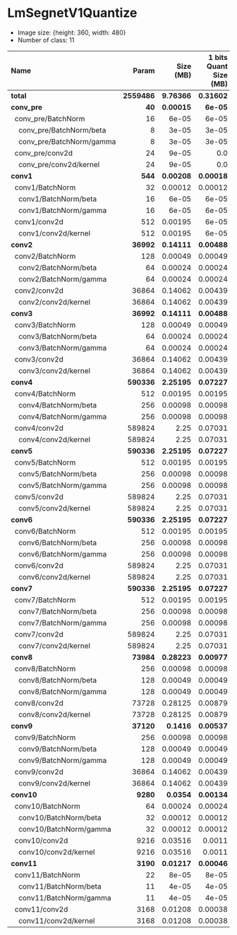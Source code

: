# LmSegnetV1Quantize

* Image size: {height: 360, width: 480}
* Number of class: 11

| Name | Param | Size (MB) | 1 bits Quant Size (MB) | FLOPs (m) |
| :-- | --: | --: | --: | --: |
| **total** | **2559486** | **9.76366** | **0.31602** | **23442.7392** |
| **conv_pre** | **40** | **0.00015** | **6e-05** | **8.2944** |
| &nbsp;&nbsp;conv_pre/BatchNorm | 16 | 6e-05 | 6e-05 | - |
| &nbsp;&nbsp;&nbsp;&nbsp;conv_pre/BatchNorm/beta | 8 | 3e-05 | 3e-05 | - |
| &nbsp;&nbsp;&nbsp;&nbsp;conv_pre/BatchNorm/gamma | 8 | 3e-05 | 3e-05 | - |
| &nbsp;&nbsp;conv_pre/conv2d | 24 | 9e-05 | 0.0 | - |
| &nbsp;&nbsp;&nbsp;&nbsp;conv_pre/conv2d/kernel | 24 | 9e-05 | 0.0 | - |
| **conv1** | **544** | **0.00208** | **0.00018** | **44.2368** |
| &nbsp;&nbsp;conv1/BatchNorm | 32 | 0.00012 | 0.00012 | - |
| &nbsp;&nbsp;&nbsp;&nbsp;conv1/BatchNorm/beta | 16 | 6e-05 | 6e-05 | - |
| &nbsp;&nbsp;&nbsp;&nbsp;conv1/BatchNorm/gamma | 16 | 6e-05 | 6e-05 | - |
| &nbsp;&nbsp;conv1/conv2d | 512 | 0.00195 | 6e-05 | - |
| &nbsp;&nbsp;&nbsp;&nbsp;conv1/conv2d/kernel | 512 | 0.00195 | 6e-05 | - |
| **conv2** | **36992** | **0.14111** | **0.00488** | **796.2624** |
| &nbsp;&nbsp;conv2/BatchNorm | 128 | 0.00049 | 0.00049 | - |
| &nbsp;&nbsp;&nbsp;&nbsp;conv2/BatchNorm/beta | 64 | 0.00024 | 0.00024 | - |
| &nbsp;&nbsp;&nbsp;&nbsp;conv2/BatchNorm/gamma | 64 | 0.00024 | 0.00024 | - |
| &nbsp;&nbsp;conv2/conv2d | 36864 | 0.14062 | 0.00439 | - |
| &nbsp;&nbsp;&nbsp;&nbsp;conv2/conv2d/kernel | 36864 | 0.14062 | 0.00439 | - |
| **conv3** | **36992** | **0.14111** | **0.00488** | **796.2624** |
| &nbsp;&nbsp;conv3/BatchNorm | 128 | 0.00049 | 0.00049 | - |
| &nbsp;&nbsp;&nbsp;&nbsp;conv3/BatchNorm/beta | 64 | 0.00024 | 0.00024 | - |
| &nbsp;&nbsp;&nbsp;&nbsp;conv3/BatchNorm/gamma | 64 | 0.00024 | 0.00024 | - |
| &nbsp;&nbsp;conv3/conv2d | 36864 | 0.14062 | 0.00439 | - |
| &nbsp;&nbsp;&nbsp;&nbsp;conv3/conv2d/kernel | 36864 | 0.14062 | 0.00439 | - |
| **conv4** | **590336** | **2.25195** | **0.07227** | **3185.0496** |
| &nbsp;&nbsp;conv4/BatchNorm | 512 | 0.00195 | 0.00195 | - |
| &nbsp;&nbsp;&nbsp;&nbsp;conv4/BatchNorm/beta | 256 | 0.00098 | 0.00098 | - |
| &nbsp;&nbsp;&nbsp;&nbsp;conv4/BatchNorm/gamma | 256 | 0.00098 | 0.00098 | - |
| &nbsp;&nbsp;conv4/conv2d | 589824 | 2.25 | 0.07031 | - |
| &nbsp;&nbsp;&nbsp;&nbsp;conv4/conv2d/kernel | 589824 | 2.25 | 0.07031 | - |
| **conv5** | **590336** | **2.25195** | **0.07227** | **3185.0496** |
| &nbsp;&nbsp;conv5/BatchNorm | 512 | 0.00195 | 0.00195 | - |
| &nbsp;&nbsp;&nbsp;&nbsp;conv5/BatchNorm/beta | 256 | 0.00098 | 0.00098 | - |
| &nbsp;&nbsp;&nbsp;&nbsp;conv5/BatchNorm/gamma | 256 | 0.00098 | 0.00098 | - |
| &nbsp;&nbsp;conv5/conv2d | 589824 | 2.25 | 0.07031 | - |
| &nbsp;&nbsp;&nbsp;&nbsp;conv5/conv2d/kernel | 589824 | 2.25 | 0.07031 | - |
| **conv6** | **590336** | **2.25195** | **0.07227** | **3185.0496** |
| &nbsp;&nbsp;conv6/BatchNorm | 512 | 0.00195 | 0.00195 | - |
| &nbsp;&nbsp;&nbsp;&nbsp;conv6/BatchNorm/beta | 256 | 0.00098 | 0.00098 | - |
| &nbsp;&nbsp;&nbsp;&nbsp;conv6/BatchNorm/gamma | 256 | 0.00098 | 0.00098 | - |
| &nbsp;&nbsp;conv6/conv2d | 589824 | 2.25 | 0.07031 | - |
| &nbsp;&nbsp;&nbsp;&nbsp;conv6/conv2d/kernel | 589824 | 2.25 | 0.07031 | - |
| **conv7** | **590336** | **2.25195** | **0.07227** | **3185.0496** |
| &nbsp;&nbsp;conv7/BatchNorm | 512 | 0.00195 | 0.00195 | - |
| &nbsp;&nbsp;&nbsp;&nbsp;conv7/BatchNorm/beta | 256 | 0.00098 | 0.00098 | - |
| &nbsp;&nbsp;&nbsp;&nbsp;conv7/BatchNorm/gamma | 256 | 0.00098 | 0.00098 | - |
| &nbsp;&nbsp;conv7/conv2d | 589824 | 2.25 | 0.07031 | - |
| &nbsp;&nbsp;&nbsp;&nbsp;conv7/conv2d/kernel | 589824 | 2.25 | 0.07031 | - |
| **conv8** | **73984** | **0.28223** | **0.00977** | **1592.5248** |
| &nbsp;&nbsp;conv8/BatchNorm | 256 | 0.00098 | 0.00098 | - |
| &nbsp;&nbsp;&nbsp;&nbsp;conv8/BatchNorm/beta | 128 | 0.00049 | 0.00049 | - |
| &nbsp;&nbsp;&nbsp;&nbsp;conv8/BatchNorm/gamma | 128 | 0.00049 | 0.00049 | - |
| &nbsp;&nbsp;conv8/conv2d | 73728 | 0.28125 | 0.00879 | - |
| &nbsp;&nbsp;&nbsp;&nbsp;conv8/conv2d/kernel | 73728 | 0.28125 | 0.00879 | - |
| **conv9** | **37120** | **0.1416** | **0.00537** | **3185.0496** |
| &nbsp;&nbsp;conv9/BatchNorm | 256 | 0.00098 | 0.00098 | - |
| &nbsp;&nbsp;&nbsp;&nbsp;conv9/BatchNorm/beta | 128 | 0.00049 | 0.00049 | - |
| &nbsp;&nbsp;&nbsp;&nbsp;conv9/BatchNorm/gamma | 128 | 0.00049 | 0.00049 | - |
| &nbsp;&nbsp;conv9/conv2d | 36864 | 0.14062 | 0.00439 | - |
| &nbsp;&nbsp;&nbsp;&nbsp;conv9/conv2d/kernel | 36864 | 0.14062 | 0.00439 | - |
| **conv10** | **9280** | **0.0354** | **0.00134** | **3185.0496** |
| &nbsp;&nbsp;conv10/BatchNorm | 64 | 0.00024 | 0.00024 | - |
| &nbsp;&nbsp;&nbsp;&nbsp;conv10/BatchNorm/beta | 32 | 0.00012 | 0.00012 | - |
| &nbsp;&nbsp;&nbsp;&nbsp;conv10/BatchNorm/gamma | 32 | 0.00012 | 0.00012 | - |
| &nbsp;&nbsp;conv10/conv2d | 9216 | 0.03516 | 0.0011 | - |
| &nbsp;&nbsp;&nbsp;&nbsp;conv10/conv2d/kernel | 9216 | 0.03516 | 0.0011 | - |
| **conv11** | **3190** | **0.01217** | **0.00046** | **1094.8608** |
| &nbsp;&nbsp;conv11/BatchNorm | 22 | 8e-05 | 8e-05 | - |
| &nbsp;&nbsp;&nbsp;&nbsp;conv11/BatchNorm/beta | 11 | 4e-05 | 4e-05 | - |
| &nbsp;&nbsp;&nbsp;&nbsp;conv11/BatchNorm/gamma | 11 | 4e-05 | 4e-05 | - |
| &nbsp;&nbsp;conv11/conv2d | 3168 | 0.01208 | 0.00038 | - |
| &nbsp;&nbsp;&nbsp;&nbsp;conv11/conv2d/kernel | 3168 | 0.01208 | 0.00038 | - |

